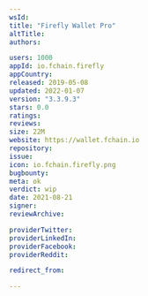 ```yaml
---
wsId: 
title: "Firefly Wallet Pro"
altTitle: 
authors:

users: 1000
appId: io.fchain.firefly
appCountry: 
released: 2019-05-08
updated: 2022-01-07
version: "3.3.9.3"
stars: 0.0
ratings: 
reviews: 
size: 22M
website: https://wallet.fchain.io
repository: 
issue: 
icon: io.fchain.firefly.png
bugbounty: 
meta: ok
verdict: wip
date: 2021-08-21
signer: 
reviewArchive:

providerTwitter: 
providerLinkedIn: 
providerFacebook: 
providerReddit: 

redirect_from:

---
```


